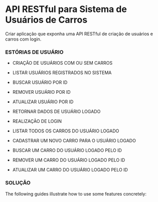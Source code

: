 # API RESTful para Sistema de Usuários de Carros

Criar aplicação que exponha uma API RESTful de criação de usuários e carros com login.

### ESTÓRIAS DE USUÁRIO
* CRIAÇÃO DE USUÁRIOS COM OU SEM CARROS
* LISTAR USUÁRIOS REGISTRADOS NO SISTEMA
* BUSCAR USUÁRIO POR ID
* REMOVER USUÁRIO POR ID
* ATUALIZAR USUÁRIO POR ID


* RETORNAR DADOS DE USUÁRIO LOGADO


* REALIZAÇÃO DE LOGIN
* LISTAR TODOS OS CARROS DO USUÁRIO LOGADO
* CADASTRAR UM NOVO CARRO PARA O USUÁRIO LOGADO
* BUSCAR UM CARRO DO USUÁRIO LOGADO PELO ID 
* REMOVER UM CARRO DO USUÁRIO LOGADO PELO ID
* ATUALIZAR UM CARRO DO USUÁRIO LOGADO PELO ID
### SOLUÇÃO
 The following guides illustrate how to use some features concretely:

